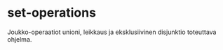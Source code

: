 # set-operations
Joukko-operaatiot unioni, leikkaus ja eksklusiivinen disjunktio toteuttava ohjelma.
